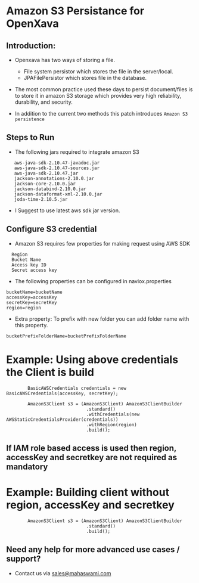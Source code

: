 # Amazon S3 Persistance for OpenXava

## Introduction:
  - Openxava has two ways of storing a file. 
    - File system persistor which stores the file in the server/local. 
    - JPAFilePersistor which stores file in the database. 
           
  - The most common practice used these days to persist document/files is to store it in amazon S3 storage which provides very high reliability, durability, and security. 
  
  - In addition to the current two methods this patch introduces ```Amazon S3 persistence```
    
## Steps to Run
- The following jars required to integrate amazon S3

```
   aws-java-sdk-2.10.47-javadoc.jar
   aws-java-sdk-2.10.47-sources.jar
   aws-java-sdk-2.10.47.jar
   jackson-annotations-2.10.0.jar
   jackson-core-2.10.0.jar
   jackson-databind-2.10.0.jar
   jackson-dataformat-xml-2.10.0.jar
   joda-time-2.10.5.jar
```
- I Suggest to use latest aws sdk jar version.

## Configure S3 credential

- Amazon S3 requires few properties for making request using AWS SDK
```
  Region
  Bucket Name
  Access key ID
  Secret access key
```

- The following properties can be configured in naviox.properties
```
bucketName=bucketName
accessKey=accessKey
secretKey=secretKey
region=region
```
- Extra property: To prefix with new folder you can add folder name with this property.
```
bucketPrefixFolderName=bucketPrefixFolderName
```

# Example: Using above credentials the Client is build 

```
	    BasicAWSCredentials credentials = new BasicAWSCredentials(accessKey, secretKey);
		
   	    AmazonS3Client s3 = (AmazonS3Client) AmazonS3ClientBuilder
		            	      .standard()
		            	      .withCredentials(new AWSStaticCredentialsProvider(credentials))
		            	      .withRegion(region)
		            	      .build();
```

## If IAM role based access is used then region, accessKey and secretkey are not required as mandatory

# Example: Building client without region, accessKey and secretkey

```
   	    AmazonS3Client s3 = (AmazonS3Client) AmazonS3ClientBuilder
		            	      .standard()
		            	      .build();
```

## Need any help for more advanced use cases / support?

- Contact us via sales@mahaswami.com
